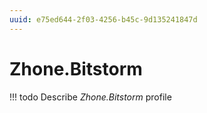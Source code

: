 ```yaml
---
uuid: e75ed644-2f03-4256-b45c-9d135241847d
---
```



# Zhone.Bitstorm


<!-- prettier-ignore -->
!!! todo
    Describe *Zhone.Bitstorm* profile

